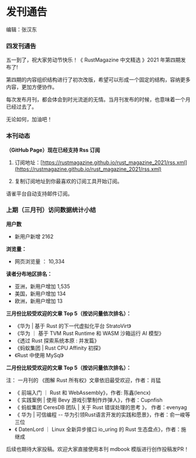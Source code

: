 # 发刊通告

编辑：张汉东

### 四发刊通告

五一到了，祝大家劳动节快乐！《 RustMagazine 中文精选 》2021 年第四期发布了! 

第四期的内容组织结构进行了初次改版，希望可以形成一个固定的结构，容纳更多内容，更加方便协作。

每次发布月刊，都会体会到时光流逝的无情。当月刊发布的时候，也意味着一个月已经过去了。

无论如何，加油吧！

### 本刊动态

**（GitHub Page）现在已经支持 Rss 订阅**

1. 订阅地址：[https://rustmagazine.github.io/rust_magazine_2021/rss.xml](https://rustmagazine.github.io/rust_magazine_2021/rss.xml)

2. 复制订阅地址到你最喜欢的订阅工具开始订阅。

语雀平台自动支持邮件订阅。


### 上期（三月刊）访问数据统计小结

**用户数**

- 新用户新增 2162

**浏览量：**

- 网页浏览量 ： 10,334

**读者分布地区排名：**

- 亚洲，新用户增加 1,535
- 美国，新用户增加 134
- 欧洲，新用户增加 13

**三月份比较受欢迎的文章 Top 5（按访问量依次排名）：**

- 《华为 | 基于 Rust 的下一代虚拟化平台 StratoVirt》
- 《华为 ｜ 基于 TVM Rust Runtime 和 WASM 沙箱运行 AI 模型》
- 《透过 Rust 探索系统本原 : 并发篇》
- 《蚂蚁集团 | Rust CPU Affinity 初探》
- 《Rust 中使用 MySql》


**二月份比较受欢迎的文章 Top 5（按访问量依次排名）：**

注： 一月刊的 《图解 Rust 所有权》文章依旧最受欢迎，作者：肖猛 

- 《 前端入门 ｜ Rust 和 WebAssembly》，作者: 陈鑫(lencx)
- 《 实践案例 | 使用 Bevy 游戏引擎制作炸弹人》，作者：Cupnfish
- 《 蚂蚁集团 CeresDB 团队 | 关于 Rust 错误处理的思考 》， 作者：evenyag
- 《 华为 | 可信编程 -- 华为引领Rust语言开发的实践和愿景》，作者：俞一峻等三位
- 《 DatenLord ｜ Linux 全新异步接口 io_uring 的 Rust 生态盘点》，作者：施继成

后续也期待大家投稿。欢迎大家直接使用本刊 mdbook 模版进行创作投稿发PR！

